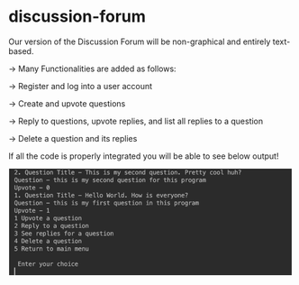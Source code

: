 # discussion-forum

Our version of the Discussion Forum will be non-graphical and entirely text-based.

-> Many Functionalities are added as follows:
<div/>

-> Register and log into a user account
<div/>

-> Create and upvote questions
<div/>

-> Reply to questions, upvote replies, and list all replies to a question
<div/>

-> Delete a question and its replies

If all the code is properly integrated you will be able to see below output!


<img src="DiscForum.PNG">
